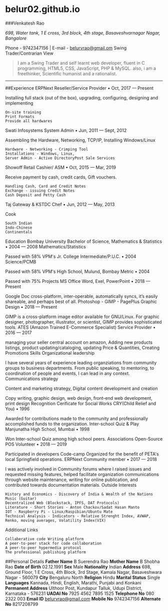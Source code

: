 # belur02.github.io

###Venkatesh Rao

*698, Water tank, 1 E cross, 3rd block, 4th stage, Basaveshvarnagar Nagar, Bangalore*

Phone - 9742347156 | E-mail - belurvrao@gmail.om
Swing Trader/Contrarian View

>I am a Swing Trader and self learnt web developer, fluent in C programming, HTML5, CSS, JavaScript, PHP & MySQL. also, i am a freethinker, Scientific humanist and a rationalist.

---

##Experience
ERPNext
Reseller/Service Provider • Oct, 2017 — Present

Installing full stack (out of the box), upgrading, configuring, designing and implementing

    On-site training
    Print Formats
    Provide all hardwares

Swati Infosystems
System Admin • Jun, 2011 — Sept, 2012

Assembling the Hardware, Networking, TCP/IP, Installing Windows/Linux

    Hardware - Networking - Crimping Tool
    Installations - Windows, Linux,
    Server Admin - Active DirectoryPost Sale Services

Showoff Retail
Cashier/ ASM • Oct, 2015 — Mar, 2019

Receive payment by cash, credit cards, Gift vouchers.

    Handling Cash, Card and Credit Notes
    Exchange - issuing Credit Notes
    Cash Deposit and Petty Cash

Taj Gateway & KSTDC
Chef • Jun, 2012 — May, 2013

Cook

    South Indian
    Indo-Chinese
    Continentals

Education
Bombay University
Bachelor of Science, Mathematics & Statistics • 2004 — 2008
Mathematics/Statistics

Passed with 58%
VPM's Jr. College
Intermediate/P.U.C. • 2004
Science/PCMB

Passed with 58%
VPM's High School, Mulund, Bombay
Metric • 2004

Passed with 75%
Projects
MS Office
Word, Exel, PowerPoint • 2018 — Present

Google Doc cross-platform, inter-operable, automatically syncs, it’s easily shareable, and perhaps best of all.
Photoshop - GIMP - PagePlus
Graphic Design • 2018 — Present

GIMP is a cross-platform image editor available for GNU/Linux. For graphic designer, photographer, illustrator, or scientist, GIMP provides sophisticated tools.
ATES (Amazon Trained E-Commerce Specialist)
Service Provider • 2016 — 2017

managing your seller central account on amazon, Adding new products listings, product updating/cataloging, updating Price & Quantities, Creating Promotions
Skills
Organizational leadership

I have several years of experience leading organziations from community groups to business departments. From public speaking, to mentoring, to coordination of people and events, I can lead in any context.
Communications strategy

Content and marketing strategy,
Digital content development and creation

Copy writing, graphic design, web design, front-end web development, print design
Recognition
Cerificate for Social Works
CRY(Child Relief and You) • 1996

Awarded for contributions made to the community and professionally accomplished funds to the organization.
Inter-school Quiz & Play
Manjunatha High School, Mumbai • 1998

Won Inter-school Quiz among high school peers.
Associations
Open-Source POS
Volunteer • 2018 — 2019

Participated in developers Code-camp Organized for the benefit of PETA's local Springfield operations.
ERPNext
Community member • 2017 — 2018

I was actively involved in Community forums where I raised issues and requested missing features, helped facilitate organization communications through website maintenance, writing for online publication, and contributed towards documentation materials.
Outside Interests

    History and Economics - Discovery of India & Wealth of the Nations
    Music (Guitar)
    Decentralized Web (Blockstack, IPFS, DAT Protocols)
    Literature - Short Stories - Anton Chackov/Sadat Hasan Manto
    IOT - Raspberry Pi - Linux/Raspibian/Ubuntu Mate
    Technical Analysis - Indicators - Relative Strenght Index, AVWAP, Renko, moving averages, Volatility Index(VIX)

Additional Links

    Collaberative code Writing platform
    A peer-to-peer stack for code collaboration
    A peer-to-peer hypermedia protocol
    The professional publishing platform

##Personal Details
**Father Name**             B Suerendra Rao
**Mother Name**             B Shobha Rao
**Date of Birth**           02.12.1991
**Sex**                     Male
**Nationality**             Indian
**Address**                 698, Ground Floor, 1 E Cross, 4th Block, 3rd Stage, Kamala Nagar, Basaveshwara Nagar - 560079
**City**                    Bengaluru North
**Religion**                Hindu
**Marital Status**          Single
**Languages**               Kannada, Hindi, English, Marathi, Punjabi and Konkani
**Permanent Address**       Ulthoor Post, Kundapur Talluk, Udupi District, Karnataka - 576231
**UADAI No**                7925 4562 7895 1525
**Telephone No**            080 2322 003
**Email ID**                belurvrao@gmail.com
**Mobile No**               9742347156
**Alternate No**            8217208799


